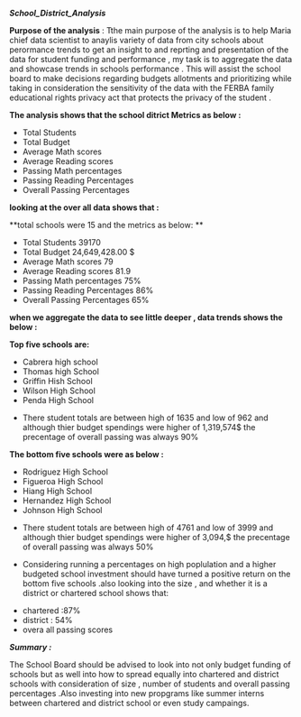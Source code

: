 
***School_District_Analysis***

**Purpose of the analysis** :
Tthe main purpose of the analysis is to help Maria chief data scientist to anaylis variety of data from city schools about perormance trends to get an insight to 
and reprting and presentation of the data for student funding and performance , my task is to aggregate the data and showcase trends in schools performance . This
will assist the school board to make decisions regarding budgets allotments and prioritizing while taking in consideration the sensitivity of the data with the FERBA
family educational rights privacy act that protects the privacy of the student .


**The analysis shows that the school ditrict Metrics as below :**

* Total Students 
* Total Budget
* Average Math scores 
* Average Reading scores  
* Passing Math percentages
* Passing Reading Percentages 
* Overall Passing Percentages 

**looking at the over all data shows that :**

**total schools were 15 and the metrics as below: **

* Total Students 39170
* Total Budget 24,649,428.00 $
* Average Math scores 79
* Average Reading scores  81.9
* Passing Math percentages 75%
* Passing Reading Percentages 86%
* Overall Passing Percentages 65% 

**when we aggregate the data to see little deeper , data trends shows the below :**

**Top five schools are:**

* Cabrera high school
* Thomas high School
* Griffin Hish School
* Wilson High School
* Penda High School
  
- There student totals are between high of 1635 and low of 962 and although thier budget spendings were higher of 1,319,574$ the precentage of overall passing was always 90%


**The bottom five schools were as below :**

* Rodriguez High School
* Figueroa High School
* Hiang High School
* Hernandez High School
* Johnson High School

- There student totals are between high of 4761 and low of 3999 and although thier budget spendings were higher of 3,094,$ the precentage of overall passing was always 50%


- Considering running a percentages on high poplulation and a higher budgeted school investment should have turned a positive return on the bottom five schools .also looking into the size , and whether it is a district or chartered school shows that:

* chartered :87%
* district : 54%
* overa all passing scores 



***Summary :***

The School Board should be advised to look into not only budget funding of schools but as well into how to spread equally into chartered and district schools with consideration of size , number of students and overall passing percentages .Also investing into new propgrams like summer interns between chartered and district school or even study campaings.
